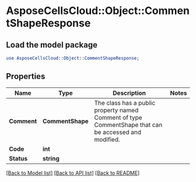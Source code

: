 # AsposeCellsCloud::Object::CommentShapeResponse 

## Load the model package
```perl
use AsposeCellsCloud::Object::CommentShapeResponse;
```

## Properties
Name | Type | Description | Notes
------------ | ------------- | ------------- | -------------
**Comment** | **CommentShape** | The class has a public property named Comment of type CommentShape that can be accessed and modified. |
**Code** | **int** |  |
**Status** | **string** |  |  

[[Back to Model list]](../README.md#documentation-for-models) [[Back to API list]](../README.md#documentation-for-api-endpoints) [[Back to README]](../README.md)

